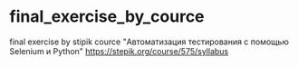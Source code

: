 # final_exercise_by_cource
final exercise by stipik cource "Автоматизация тестирования с помощью Selenium и Python"
https://stepik.org/course/575/syllabus
